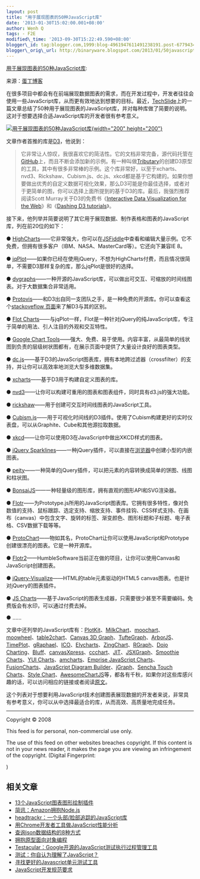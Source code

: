 ```yaml
--- 
layout: post 
title: "用于展现图表的50种JavaScript库" 
date: '2013-01-30T15:02:00.001+08:00' 
author: Wenh Q
tags: - F2E
modified\_time: '2013-09-30T15:22:49.590+08:00' 
blogger\_id: tag:blogger.com,1999:blog-4961947611491238191.post-6779434144241149112
blogger\_orig\_url: http://binaryware.blogspot.com/2013/01/50javascript.html
---
```

[用于展现图表的50种JavaScript库](http://blog.jobbole.com/32861/?utm_source=rss&utm_medium=rss&utm_campaign=%25e7%2594%25a8%25e4%25ba%258e%25e5%25b1%2595%25e7%258e%25b0%25e5%259b%25be%25e8%25a1%25a8%25e7%259a%258450%25e7%25a7%258djavascript%25e5%25ba%2593):

来源：[蛋丁博客](http://www.danding.net/2013/01/%E7%94%A8%E4%BA%8E%E5%B1%95%E7%8E%B0%E5%9B%BE%E8%A1%A8%E7%9A%8450%E7%A7%8Djavascript%E5%BA%93)

在很多项目中都会有在前端展现数据图表的需求，而在开发过程中，开发者往往会使用一些JavaScript库，从而更有效地达到想要的目标。最近，[TechSlide](http://techslides.com/)上的一篇文章总结了50种用于展现图表的JavaScript库，并对每种库做了简要的说明。这对于想要选择合适JavaScript库的开发者很有参考意义。

[![用于展现图表的50种JavaScript库](http://blog.jobbole.com/wp-content/uploads/2011/06/javascript-logo.png "用于展现图表的50种JavaScript库"){width="200"
height="200"}](http://blog.jobbole.com/wp-content/uploads/2011/06/javascript-logo.png "用于展现图表的50种JavaScript库")

文章作者首推的库是[D3](http://d3js.org/)，他说到：


> 它非常让人惊叹，我很喜欢它的简洁性。它的文档非常完备，源代码托管在[GitHub](http://blog.jobbole.com/6492/ "GitHub如何运作：时间并不决定一切")上，而且不断会添加新的示例。有一种叫做[Tributary](http://tributary.io/)的创建D3原型的工具，其中有很多非常棒的示例。这个库非常好，以至于xcharts、nvd3、Rickshaw、Cubism.js、dc.js、xkcd都是基于它构建的。如果你想要做出优秀的自定义数据可视化效果，那么D3可能是你最佳选择，或者对于更简单的图，你可以选择上面所提到的基于D3的库。最后，我强烈推荐阅读Scott
> Murray关于D3的免费书《[Interactive Data Visualization for the
> Web](http://ofps.oreilly.com/titles/9781449339739/)》和《[Dashing D3
> tutorials](http://www.dashingd3js.com/)》。

接下来，他列举并简要说明了其它用于展现数据、制作表格和图表的JavaScript库，列在前20位的如下：

●
[HighCharts](http://www.highcharts.com/)——它非常强大，你可以在[JSFiddle](http://www.highcharts.com/demo/)中查看和编辑大量示例。它不免费，但拥有很多客户（IBM、NASA、MasterCard等）。它还向下兼容IE
8。

●
[jqPlot](http://www.jqplot.com/)——如果你已经在使用jQuery，不想为HighCharts付费，而且情况很简单，不需要D3那样复杂的库，那么jqPlot是很好的选择。

●
[dygraphs](http://dygraphs.com/)——一种开源的JavaScript库，可以做出可交互、可缩放的时间线图表。对于大数据集合非常适用。

●
[Protovis](http://mbostock.github.com/protovis/)——和D3出自同一支团队之手，是一种免费的开源库。你可以查看这个[stackoveflow
页面](http://stackoverflow.com/questions/6212104/protovis-vs-d3-js)来了解D3与其的区别。

● [Flot
Charts](http://www.flotcharts.org/)——与jqPlot一样，Flot是一种针对jQuery的纯JavaScript库，专注于简单的用法、引人注目的外观和交互特性。

● [Google Chart
Tools](https://developers.google.com/chart/)——强大、免费、易于使用。内容丰富，从最简单的线状图到负责的层级树状图都有，在展示页面中提供了大量设计良好的图表类型。

●
[dc.js](http://nickqizhu.github.com/dc.js/)——基于D3的JavaScript图表库，拥有本地跨过滤器（crossfilter）的支持，并让你可以高效率地浏览大型多维数据集。

●
[xcharts](http://tenxer.github.com/xcharts/)——基于D3用于构建自定义图表的库。

●
[nvd3](http://nvd3.com/)——让你可以构建可重用的图表和图表组件，同时具有d3.js的强大功能。

●
[rickshaw](http://code.shutterstock.com/rickshaw/)——用于创建可交互时间线图表的JavaScript工具。

●
[Cubism.js](http://square.github.com/cubism/)——用于可视化时间线的D3插件。使用了Cubism构建更好的实时仪表盘，可以从Graphite、Cube和其他源拉取数据。

●
[xkcd](http://dan.iel.fm/xkcd/)——让你可以使用D3在JavaScript中做出XKCD样式的图表。

● [jQuery
Sparklines](http://www.omnipotent.net/jquery.sparkline/)——一种jQuery插件，可以直接在[浏览器](http://blog.jobbole.com/12749/ "浏览器")中创建小型的内嵌图表。

●
[peity](http://benpickles.github.com/peity/)——一种简单的jQuery插件，可以把元素的内容转换成简单的饼图、线图和柱状图。

●
[BonsaiJS](http://bonsaijs.org/)——一种轻量级的图形库，拥有直观的图形API和SVG渲染器。

●
[Flotr](http://code.google.com/p/flotr/)——为Prototype.js所用的JavaScript图表库。它拥有很多特性，像对负数值的支持、鼠标跟踪、选定支持、缩放支持、事件挂钩、CSS样式支持、在画布（canvas）中包含文字、旋转的标签、渐变颜色、图形标题和子标题、电子表格、CSV数据下载等等。

●
[ProtoChart](http://code.google.com/p/protochart/)——物如其名，ProtoChart让你可以使用JavaScript和Prototype创建很漂亮的图表。它是一种开源库。

●
[Flotr2](http://humblesoftware.com/flotr2/)——HumbleSoftware当前正在做的项目，让你可以使用Canvas和JavaScript创建图表。

●
[jQuery-Visualize](https://github.com/filamentgroup/jQuery-Visualize)——HTML的table元素驱动的HTML5
canvas图表。也是针对jQuery的图表插件。

● [JS
Charts](http://www.jscharts.com/)——基于JavaScript的图表生成器，只需要很少甚至不需要编码。免费版会有水印，可以通过付费去掉。

● ……

文章中还列举的JavaScript库有：[PlotKit](http://www.liquidx.net/plotkit/)、[MilkChart](http://mootools.net/forge/p/milkchart)、[moochart](http://moochart.coneri.se/)、[moowheel](http://www.labs.unwieldy.net/moowheel/)、[table2chart](http://mootools.net/forge/p/table2chart)、[Canvas
3D
Graph](http://dragan.yourtree.org/code/canvas-3d-graph/)、[TufteGraph](http://xaviershay.github.com/tufte-graph/)、[ArborJS](http://arborjs.org/)、[TimePlot](http://www.simile-widgets.org/timeplot/)、[gRaphael](http://g.raphaeljs.com/)、[ICO](https://github.com/uiteoi/ico)、[Elycharts](http://elycharts.com/)、[ZingChart](http://www.zingchart.com/)、[RGraph](http://www.rgraph.net/)、[Dojo
Charting](http://dojotoolkit.org/documentation/tutorials/1.8/charting/)、[Bluff](http://bluff.jcoglan.com/)、[canvasXpress](http://canvasxpress.org/)、[ccchart](http://jsgt.org/c/test/ws.htm)、[JIT](http://philogb.github.com/jit/)、[JSXGraph](http://jsxgraph.uni-bayreuth.de/wp/)、[Smoothie
Charts](http://smoothiecharts.org/)、[YUI
Charts](http://yuilibrary.com/yui/docs/charts/)、[amcharts](http://www.amcharts.com/javascript-charts/)、[Emprise
JavaScript
Charts](http://www.ejschart.com/)、[FusionCharts](http://www.fusioncharts.com/)、[JavaScript
Diagram
Builder](http://www.lutanho.net/diagram/)、[jGraph](http://www.jgraph.com/index.html)、[Sencha
Touch Charts](http://www.sencha.com/products/touch/charts/)、[Style
Chart](http://chart.inetsoft.com/)、[AwesomeChartJS](http://cyberpython.github.com/AwesomeChartJS/)等，都各有千秋，如果你对这些库感兴趣的话，可以访问相应的链接或者阅读[原文](http://techslides.com/50-javascript-charting-and-graphics-libraries/)。

这个列表对于想要利用JavaScript技术创建图表展现数据的开发者来说，非常具有参考意义，你可以从中选择最适合的库，从而高效、高质量地完成任务。


------------------------------------------------------------------------

Copyright © 2008

This feed is for personal, non-commercial use only.

The use of this feed on other websites breaches copyright. If this
content is not in your news reader, it makes the page you are viewing an
infringement of the copyright. (Digital Fingerprint:

)


相关文章
--------

-   [13个JavaScript图表图形绘制插件](http://blog.jobbole.com/13671/)
-   [简讯：Amazon拥抱Node.js](http://blog.jobbole.com/31104/)
-   [headtrackr：一个头部/脸部追踪的JavaScript库](http://blog.jobbole.com/31213/)
-   [用Chrome开发者工具做JavaScript性能分析](http://blog.jobbole.com/31178/)
-   [查询json数据结构的8种方式](http://blog.jobbole.com/31166/)
-   [拥抱原型面向对象编程](http://blog.jobbole.com/31274/)
-   [Testacular：Google开源的JavaScript测试执行过程管理工具](http://blog.jobbole.com/30134/)
-   [测试：你自认为理解了JavaScript？](http://blog.jobbole.com/30468/)
-   [寻找更好的Javascript单元测试工具](http://blog.jobbole.com/30738/)
-   [JavaScript开发规范要求](http://blog.jobbole.com/30854/)

